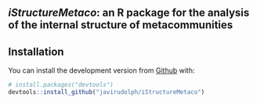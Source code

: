 
## *iStructureMetaco*: an R package for the analysis of the internal structure of metacommunities

<!-- badges: start -->
<!-- badges: end -->


## Installation

You can install the development version from [Github](https://github.com/javirudolph/iStructureMetaco) with:

``` r
# install.packages("devtools")
devtools::install_github("javirudolph/iStructureMetaco")
```

